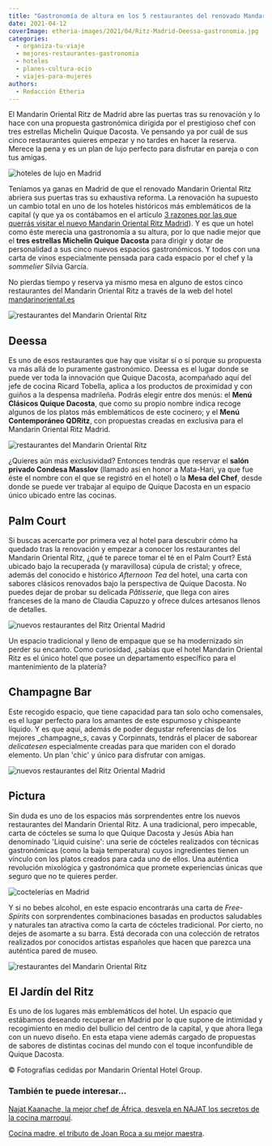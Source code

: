 ```yaml
---
title: "Gastronomía de altura en los 5 restaurantes del renovado Mandarin Oriental Ritz"
date: 2021-04-12
coverImage: etheria-images/2021/04/Ritz-Madrid-Deessa-gastronomia.jpg
categories: 
  - organiza-tu-viaje
  - mejores-restaurantes-gastronomia
  - hoteles
  - planes-cultura-ocio
  - viajes-para-mujeres
authors: 
  - Redacción Etheria
---
```


El Mandarin Oriental Ritz de Madrid abre las puertas tras su renovación y lo hace con una propuesta gastronómica dirigida por el prestigioso chef con tres estrellas Michelin Quique Dacosta. Ve pensando ya por cuál de sus cinco restaurantes quieres empezar y no tardes en hacer la reserva. Merece la pena y es un plan de lujo perfecto para disfrutar en pareja o con tus amigas.

![hoteles de lujo en Madrid](etheria-images/2021/04/Ritz-cupula-cristal.jpg "Cúpula de cristal del Mandarin Oriental Ritz.")

Teníamos ya ganas en Madrid de que el renovado Mandarin Oriental Ritz abriera sus 
puertas tras su exhaustiva reforma. La renovación ha supuesto un cambio total en uno de 
los hoteles históricos más emblemáticos de la capital (y que ya os contábamos en el 
artículo [3 razones por las que querrás visitar el nuevo Mandarin Oriental Ritz 
Madrid](https://etheriamagazine.com/2020/02/18/nuevo-mandarin-oriental-ritz-madrid-hoteles-lujo/)). 
Y es que un hotel como éste merecía una gastronomía a su altura, por lo que nadie mejor 
que el **tres estrellas Michelin Quique Dacosta** para dirigir y dotar de personalidad a 
sus cinco nuevos espacios gastronómicos. Y todos con una carta de vinos especialmente 
pensada para cada espacio por el chef y la _sommelier_ Silvia García. 

No pierdas tiempo y reserva ya mismo mesa en alguno de estos cinco restaurantes del 
Mandarin Oriental Ritz a través de la web del hotel [mandarinoriental.es](https://www.mandarinoriental.es/madrid/hotel-ritz/fine-dining) 

![restaurantes del Mandarin Oriental Ritz](etheria-images/2021/04/Ritz-Madrid-Garden-Food.jpg "Delicatessen en el Jardín del Ritz.")

## Deessa

Es uno de esos restaurantes que hay que visitar sí o sí porque su propuesta va más allá 
de lo puramente gastronómico. Deessa es el lugar donde se puede ver toda la innovación 
que Quique Dacosta, acompañado aquí del jefe de cocina Ricard Tobella, aplica a los 
productos de proximidad y con guiños a la despensa madrileña. Podrás elegir entre dos 
menús: el **Menú Clásicos Quique Dacosta**, que como su propio nombre indica recoge 
algunos de los platos más emblemáticos de este cocinero; y el **Menú Contemporáneo 
QDRitz**, con propuestas creadas en exclusiva para el Mandarin Oriental Ritz Madrid. 

![restaurantes del Mandarin Oriental Ritz](etheria-images/2021/04/Ritz-Madrid-Deessa.jpg "Restauranta Deessa.")

¿Quieres aún más exclusividad? Entonces tendrás que reservar el **salón privado Condesa 
Masslov** (llamado así en honor a Mata-Hari, ya que fue éste el nombre con el que se 
registró en el hotel) o la **Mesa del Chef**, desde donde se puede ver trabajar al 
equipo de Quique Dacosta en un espacio único ubicado entre las cocinas. 

## Palm Court

Si buscas acercarte por primera vez al hotel para descubrir cómo ha quedado tras la 
renovación y empezar a conocer los restaurantes del Mandarin Oriental Ritz, ¿qué te 
parece tomar el té en el Palm Court? Está ubicado bajo la recuperada (y maravillosa) 
cúpula de cristal; y ofrece, además del conocido e histórico _Afternoon Tea_ del hotel, 
una carta con sabores clásicos renovados bajo la perspectiva de Quique Dacosta. No 
puedes dejar de probar su delicada _Pâtisserie_, que llega con aires franceses de la 
mano de Claudia Capuzzo y ofrece dulces artesanos llenos de detalles. 

![nuevos restaurantes del Ritz Oriental Madrid](etheria-images/2021/04/ritz-madrid-palm-court.jpg "Platos del Palm Court.")

Un espacio tradicional y lleno de empaque que se ha modernizado sin perder su encanto. 
Como curiosidad, ¿sabías que el hotel Mandarin Oriental Ritz es el único hotel que posee 
un departamento específico para el mantenimiento de la platería? 

## Champagne Bar

Este recogido espacio, que tiene capacidad para tan solo ocho comensales, es el lugar 
perfecto para los amantes de este espumoso y chispeante líquido. Y es que aquí, además 
de poder degustar referencias de los mejores _champagne_s, cavas y Corpinnats, tendrás 
el placer de saborear _delicatesen_ especialmente creadas para que mariden con el dorado 
elemento. Un plan 'chic' y único para disfrutar con amigas. 

![nuevos restaurantes del Ritz Oriental Madrid](etheria-images/2021/04/Ritz-Madrid-Champagne-bar-propuesta-gastronomica.jpg "Propuesta gastronómica del Champagne Bar.")

## Pictura

Sin duda es uno de los espacios más sorprendentes entre los nuevos restaurantes del 
Mandarin Oriental Ritz. A una tradicional, pero impecable, carta de cócteles se suma lo 
que Quique Dacosta y Jesús Abia han denominado 'Liquid cuisine': una serie de cócteles 
realizados con técnicas gastronómicas (como la baja temperatura) cuyos ingredientes 
tienen un vínculo con los platos creados para cada uno de ellos. Una auténtica 
revolución mixológica y gastronómica que promete experiencias únicas que seguro que no 
te quieres perder. 

![coctelerías en Madrid](etheria-images/2021/04/Ritz-Madrid-Liquid-Cuisine.jpg "'Liquid cuisine' en Pictura.")

Y si no bebes alcohol, en este espacio encontrarás una carta de _Free-Spirits_ con 
sorprendentes combinaciones basadas en productos saludables y naturales tan atractiva 
como la carta de cócteles tradicional. Por cierto, no dejes de asomarte a su barra. Está 
decorada con una colección de retratos realizados por conocidos artistas españoles que 
hacen que parezca una auténtica pared de museo. 

![restaurantes del Mandarin Oriental Ritz](etheria-images/2021/04/Ritz-Madrid-jardin.jpg "El Jardín del Mandarin Oriental Ritz.")

## El Jardín del Ritz

Es uno de los lugares más emblemáticos del hotel. Un espacio que estábamos deseando 
recuperar en Madrid por lo que supone de intimidad y recogimiento en medio del bullicio 
del centro de la capital, y que ahora llega con un nuevo diseño. En esta etapa viene 
además cargado de propuestas de sabores de distintas cocinas del mundo con el toque 
inconfundible de Quique Dacosta. 

© Fotografías cedidas por Mandarin Oriental Hotel Group. 

### También te puede interesar...

[Najat Kaanache, la mejor chef de África, desvela en NAJAT los secretos de la cocina 
marroquí](https://etheriamagazine.com/2021/02/04/najat-libro-cocina-marroqui-chef-najat-kaanache/). 

[Cocina madre, el tributo de Joan Roca a su mejor 
maestra](https://etheriamagazine.com/2021/04/03/nuevo-libro-joan-roca-cocina-madre/).
